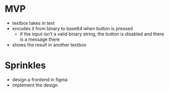 # MVP
- textbox takes in text
- encodes it from binary to base64 when button is pressed
  - if the input isn't a valid binary string, the button is disabled and there is a message there
- shows the result in another textbox
# Sprinkles
- design a frontend in figma
- implement the design
